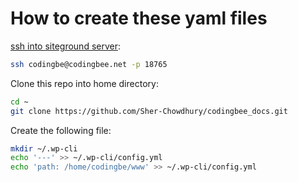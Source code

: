 # How to create these yaml files


[ssh into siteground server](https://www.siteground.com/kb/how_to_log_in_to_my_shared_account_via_ssh_in_mac_os/):
```bash
ssh codingbe@codingbee.net -p 18765
```

Clone this repo into home directory:

```bash
cd ~
git clone https://github.com/Sher-Chowdhury/codingbee_docs.git
```


Create the following file:

```bash
mkdir ~/.wp-cli
echo '---' >> ~/.wp-cli/config.yml
echo 'path: /home/codingbe/www' >> ~/.wp-cli/config.yml
```
